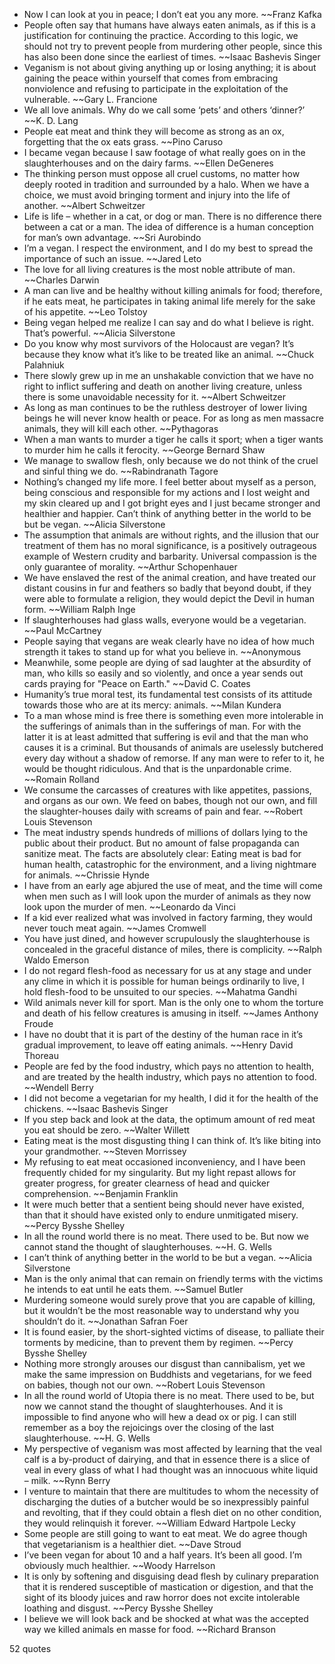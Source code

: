  - Now I can look at you in peace; I don’t eat you any more. ~~Franz Kafka
 - People often say that humans have always eaten animals, as if this is a justification for continuing the practice. According to this logic, we should not try to prevent people from murdering other people, since this has also been done since the earliest of times. ~~Isaac Bashevis Singer
 - Veganism is not about giving anything up or losing anything; it is about gaining the peace within yourself that comes from embracing nonviolence and refusing to participate in the exploitation of the vulnerable. ~~Gary L. Francione
 - We all love animals. Why do we call some ‘pets’ and others ‘dinner?’ ~~K. D. Lang
 - People eat meat and think they will become as strong as an ox, forgetting that the ox eats grass. ~~Pino Caruso
 - I became vegan because I saw footage of what really goes on in the slaughterhouses and on the dairy farms. ~~Ellen DeGeneres
 - The thinking person must oppose all cruel customs, no matter how deeply rooted in tradition and surrounded by a halo. When we have a choice, we must avoid bringing torment and injury into the life of another. ~~Albert Schweitzer
 - Life is life – whether in a cat, or dog or man. There is no difference there between a cat or a man. The idea of difference is a human conception for man’s own advantage. ~~Sri Aurobindo
 - I’m a vegan. I respect the environment, and I do my best to spread the importance of such an issue. ~~Jared Leto
 - The love for all living creatures is the most noble attribute of man. ~~Charles Darwin
 - A man can live and be healthy without killing animals for food; therefore, if he eats meat, he participates in taking animal life merely for the sake of his appetite. ~~Leo Tolstoy
 - Being vegan helped me realize I can say and do what I believe is right. That’s powerful. ~~Alicia Silverstone
 - Do you know why most survivors of the Holocaust are vegan? It’s because they know what it’s like to be treated like an animal. ~~Chuck Palahniuk
 - There slowly grew up in me an unshakable conviction that we have no right to inflict suffering and death on another living creature, unless there is some unavoidable necessity for it. ~~Albert Schweitzer
 - As long as man continues to be the ruthless destroyer of lower living beings he will never know health or peace. For as long as men massacre animals, they will kill each other. ~~Pythagoras
 - When a man wants to murder a tiger he calls it sport; when a tiger wants to murder him he calls it ferocity. ~~George Bernard Shaw
 - We manage to swallow flesh, only because we do not think of the cruel and sinful thing we do. ~~Rabindranath Tagore
 - Nothing’s changed my life more. I feel better about myself as a person, being conscious and responsible for my actions and I lost weight and my skin cleared up and I got bright eyes and I just became stronger and healthier and happier. Can’t think of anything better in the world to be but be vegan. ~~Alicia Silverstone
 - The assumption that animals are without rights, and the illusion that our treatment of them has no moral significance, is a positively outrageous example of Western crudity and barbarity. Universal compassion is the only guarantee of morality. ~~Arthur Schopenhauer
 - We have enslaved the rest of the animal creation, and have treated our distant cousins in fur and feathers so badly that beyond doubt, if they were able to formulate a religion, they would depict the Devil in human form. ~~William Ralph Inge
 - If slaughterhouses had glass walls, everyone would be a vegetarian. ~~Paul McCartney
 - People saying that vegans are weak clearly have no idea of how much strength it takes to stand up for what you believe in. ~~Anonymous
 - Meanwhile, some people are dying of sad laughter at the absurdity of man, who kills so easily and so violently, and once a year sends out cards praying for "Peace on Earth." ~~David C. Coates
 - Humanity’s true moral test, its fundamental test consists of its attitude towards those who are at its mercy: animals. ~~Milan Kundera
 - To a man whose mind is free there is something even more intolerable in the sufferings of animals than in the sufferings of man. For with the latter it is at least admitted that suffering is evil and that the man who causes it is a criminal. But thousands of animals are uselessly butchered every day without a shadow of remorse. If any man were to refer to it, he would be thought ridiculous. And that is the unpardonable crime. ~~Romain Rolland
 - We consume the carcasses of creatures with like appetites, passions, and organs as our own. We feed on babes, though not our own, and fill the slaughter-houses daily with screams of pain and fear. ~~Robert Louis Stevenson
 - The meat industry spends hundreds of millions of dollars lying to the public about their product. But no amount of false propaganda can sanitize meat. The facts are absolutely clear: Eating meat is bad for human health, catastrophic for the environment, and a living nightmare for animals. ~~Chrissie Hynde
 - I have from an early age abjured the use of meat, and the time will come when men such as I will look upon the murder of animals as they now look upon the murder of men. ~~Leonardo da Vinci
 - If a kid ever realized what was involved in factory farming, they would never touch meat again. ~~James Cromwell
 - You have just dined, and however scrupulously the slaughterhouse is concealed in the graceful distance of miles, there is complicity. ~~Ralph Waldo Emerson
 - I do not regard flesh-food as necessary for us at any stage and under any clime in which it is possible for human beings ordinarily to live, I hold flesh-food to be unsuited to our species. ~~Mahatma Gandhi
 - Wild animals never kill for sport. Man is the only one to whom the torture and death of his fellow creatures is amusing in itself. ~~James Anthony Froude
 - I have no doubt that it is part of the destiny of the human race in it’s gradual improvement, to leave off eating animals. ~~Henry David Thoreau
 - People are fed by the food industry, which pays no attention to health, and are treated by the health industry, which pays no attention to food. ~~Wendell Berry
 - I did not become a vegetarian for my health, I did it for the health of the chickens. ~~Isaac Bashevis Singer
 - If you step back and look at the data, the optimum amount of red meat you eat should be zero. ~~Walter Willett
 - Eating meat is the most disgusting thing I can think of. It’s like biting into your grandmother. ~~Steven Morrissey
 - My refusing to eat meat occasioned inconveniency, and I have been frequently chided for my singularity. But my light repast allows for greater progress, for greater clearness of head and quicker comprehension. ~~Benjamin Franklin
 - It were much better that a sentient being should never have existed, than that it should have existed only to endure unmitigated misery. ~~Percy Bysshe Shelley
 - In all the round world there is no meat. There used to be. But now we cannot stand the thought of slaughterhouses. ~~H. G. Wells
 - I can’t think of anything better in the world to be but a vegan. ~~Alicia Silverstone
 - Man is the only animal that can remain on friendly terms with the victims he intends to eat until he eats them. ~~Samuel Butler
 - Murdering someone would surely prove that you are capable of killing, but it wouldn’t be the most reasonable way to understand why you shouldn’t do it. ~~Jonathan Safran Foer
 - It is found easier, by the short-sighted victims of disease, to palliate their torments by medicine, than to prevent them by regimen. ~~Percy Bysshe Shelley
 - Nothing more strongly arouses our disgust than cannibalism, yet we make the same impression on Buddhists and vegetarians, for we feed on babies, though not our own. ~~Robert Louis Stevenson
 - In all the round world of Utopia there is no meat. There used to be, but now we cannot stand the thought of slaughterhouses. And it is impossible to find anyone who will hew a dead ox or pig. I can still remember as a boy the rejoicings over the closing of the last slaughterhouse. ~~H. G. Wells
 - My perspective of veganism was most affected by learning that the veal calf is a by-product of dairying, and that in essence there is a slice of veal in every glass of what I had thought was an innocuous white liquid – milk. ~~Rynn Berry
 - I venture to maintain that there are multitudes to whom the necessity of discharging the duties of a butcher would be so inexpressibly painful and revolting, that if they could obtain a flesh diet on no other condition, they would relinquish it forever. ~~William Edward Hartpole Lecky
 - Some people are still going to want to eat meat. We do agree though that vegetarianism is a healthier diet. ~~Dave Stroud
 - I’ve been vegan for about 10 and a half years. It’s been all good. I’m obviously much healthier. ~~Woody Harrelson
 - It is only by softening and disguising dead flesh by culinary preparation that it is rendered susceptible of mastication or digestion, and that the sight of its bloody juices and raw horror does not excite intolerable loathing and disgust. ~~Percy Bysshe Shelley
 - I believe we will look back and be shocked at what was the accepted way we killed animals en masse for food. ~~Richard Branson

52 quotes